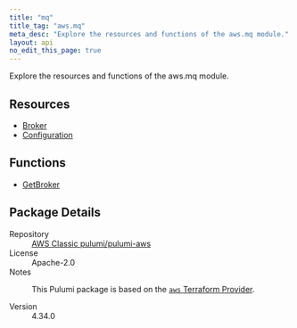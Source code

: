 ```yaml
---
title: "mq"
title_tag: "aws.mq"
meta_desc: "Explore the resources and functions of the aws.mq module."
layout: api
no_edit_this_page: true
---
```


<!-- WARNING: this file was generated by Pulumi Docs Generator. -->
<!-- Do not edit by hand unless you're certain you know what you are doing! -->

Explore the resources and functions of the aws.mq module.

<h2 id="resources">Resources</h2>
<ul class="api">
    <li><a href="broker/" title="Broker"><span class="api-symbol api-symbol--resource"></span>Broker</a></li>
    <li><a href="configuration/" title="Configuration"><span class="api-symbol api-symbol--resource"></span>Configuration</a></li>
</ul>

<h2 id="functions">Functions</h2>
<ul class="api">
    <li><a href="getbroker/" title="GetBroker"><span class="api-symbol api-symbol--function"></span>GetBroker</a></li>
</ul>

<h2 id="package-details">Package Details</h2>
<dl class="package-details">
	<dt>Repository</dt>
	<dd><a href="https://github.com/pulumi/pulumi-aws">AWS Classic pulumi/pulumi-aws</a></dd>
	<dt>License</dt>
	<dd>Apache-2.0</dd>
	<dt>Notes</dt>
	<dd><p>This Pulumi package is based on the <a href="https://github.com/hashicorp/terraform-provider-aws"><code>aws</code> Terraform Provider</a>.</p>
</dd>
	<dt>Version</dt>
	<dd>4.34.0</dd>
</dl>

